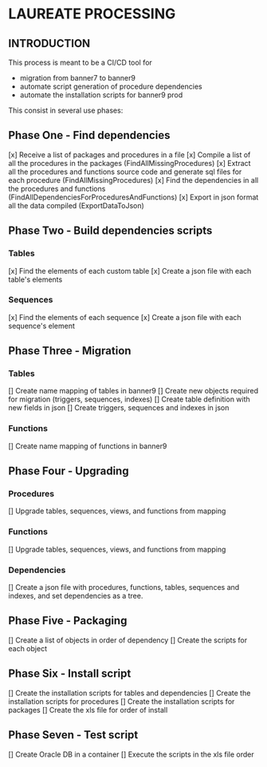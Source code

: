 # LAUREATE PROCESSING
## INTRODUCTION
This process is meant to be a CI/CD tool for 
- migration from banner7 to banner9
- automate script generation of procedure dependencies
- automate the installation scripts for banner9 prod

This consist in several use phases:

## Phase One - Find dependencies

[x] Receive a list of packages and procedures in a file
[x] Compile a list of all the procedures in the packages (FindAllMissingProcedures)
[x] Extract all the procedures and functions source code and generate sql files for each procedure (FindAllMissingProcedures)
[x] Find the dependencies in all the procedures and functions (FindAllDependenciesForProceduresAndFunctions)
[x] Export in json format all the data compiled (ExportDataToJson)

## Phase Two - Build dependencies scripts

### Tables
[x] Find the elements of each custom table
[x] Create a json file with each table's elements

### Sequences
[x] Find the elements of each sequence
[x] Create a json file with each sequence's element

## Phase Three - Migration

### Tables
[] Create name mapping of tables in banner9
[] Create new objects required for migration (triggers, sequences, indexes)
[] Create table definition with new fields in json
[] Create triggers, sequences and indexes in json

### Functions
[] Create name mapping of functions in banner9

## Phase Four - Upgrading

### Procedures
[] Upgrade tables, sequences, views, and functions from mapping

### Functions
[] Upgrade tables, sequences, views, and functions from mapping

### Dependencies
[] Create a json file with procedures, functions, tables, sequences and indexes, and set dependencies as a tree.

## Phase Five - Packaging
[] Create a list of objects in order of dependency
[] Create the scripts for each object

## Phase Six - Install script
[] Create the installation scripts for tables and dependencies
[] Create the installation scripts for procedures
[] Create the installation scripts for packages
[] Create the xls file for order of install

## Phase Seven - Test script
[] Create Oracle DB in a container
[] Execute the scripts in the xls file order


